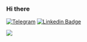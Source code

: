 ### Hi there 


[![Telegram](https://img.shields.io/badge/-Telegram-2CA5E0?style=flat-square&logo=telegram&logoColor=white)](https://t.me/Funny_teenager)
[![Linkedin Badge](https://img.shields.io/badge/-LinkedIn-blue?style=flat-square&logo=Linkedin&logoColor=white&link=https://www.linkedin.com/in/yako-ism/)](https://www.linkedin.com/in/ravshanbek-khalimov-42327b195)


<img src="https://github-readme-stats.vercel.app/api?username=aximas&show_icons=true&count_private=true"/>
